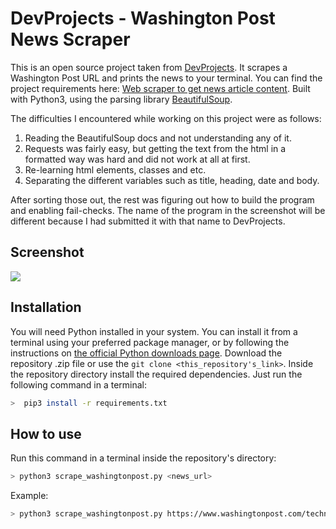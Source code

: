 # DevProjects - Washington Post News Scraper

This is an open source project taken from [DevProjects](http://www.codementor.io/projects). It scrapes a Washington Post URL and prints the news to your terminal. You can find the project requirements here: [Web scraper to get news article content](https://www.codementor.io/projects/tool/web-scraper-to-get-news-article-content-atx32d46qe). Built with Python3, using the parsing library [BeautifulSoup](https://www.crummy.com/software/BeautifulSoup/bs4/doc/).

The difficulties I encountered while working on this project were as follows:
1. Reading the BeautifulSoup docs and not understanding any of it.
2. Requests was fairly easy, but getting the text from the html in a formatted way was hard and did not work at all at first.
3. Re-learning html elements, classes and etc.
4. Separating the different variables such as title, heading, date and body.

After sorting those out, the rest was figuring out how to build the program and enabling fail-checks. The name of the program in the screenshot will be different because I had submitted it with that name to DevProjects.

## Screenshot
<img src=https://i.imgur.com/ijK1rEw.png/>

## Installation
You will need Python installed in your system. You can install it from a terminal using your preferred package manager, or by following the instructions on [the official Python downloads page](https://www.python.org/downloads/). Download the repository .zip file or use the `git clone <this_repository's_link>`. Inside the repository directory install the required dependencies. Just run the following command in a terminal:
```bash
>  pip3 install -r requirements.txt
```

## How to use
Run this command in a terminal inside the repository's directory:
```bash
> python3 scrape_washingtonpost.py <news_url>
```

Example:
```bash
> python3 scrape_washingtonpost.py https://www.washingtonpost.com/technology/2020/09/25/privacy-check-blacklight/
```
